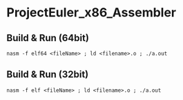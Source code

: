 # ProjectEuler_x86_Assembler


## Build & Run (64bit)

```nasm -f elf64 <fileName> ; ld <filename>.o ; ./a.out```

## Build & Run  (32bit)

```nasm -f elf <fileName> ; ld <filename>.o ; ./a.out```
